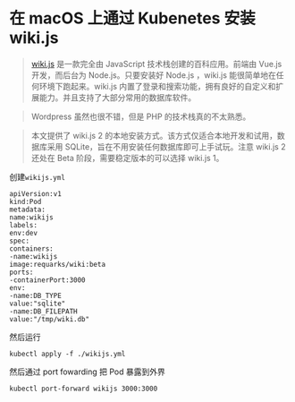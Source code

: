# 在 macOS 上通过 Kubenetes 安装 wiki.js

> [wiki.js](https://wiki.js.org/) 是一款完全由 JavaScript 技术栈创建的百科应用。前端由 Vue.js 开发，而后台为 Node.js。只要安装好 Node.js ，wiki.js 能很简单地在任何环境下跑起来。wiki.js 内置了登录和搜索功能，拥有良好的自定义和扩展能力。并且支持了大部分常用的数据库软件。

> Wordpress 虽然也很不错，但是 PHP 的技术栈真的不太熟悉。

> 本文提供了 wiki.js 2 的本地安装方式。该方式仅适合本地开发和试用，数据库采用 SQLite，旨在不用安装任何数据库即可上手试玩。注意 wiki.js 2 还处在 Beta 阶段，需要稳定版本的可以选择 wiki.js 1。

创建`wikijs.yml`

```
apiVersion:v1
kind:Pod
metadata:
name:wikijs
labels:
env:dev
spec:
containers:
-name:wikijs
image:requarks/wiki:beta
ports:
-containerPort:3000
env:
-name:DB_TYPE
value:"sqlite"
-name:DB_FILEPATH
value:"/tmp/wiki.db"
```

然后运行

```
kubectl apply -f ./wikijs.yml
```

然后通过 port fowarding 把 Pod 暴露到外界

```
kubectl port-forward wikijs 3000:3000
```
